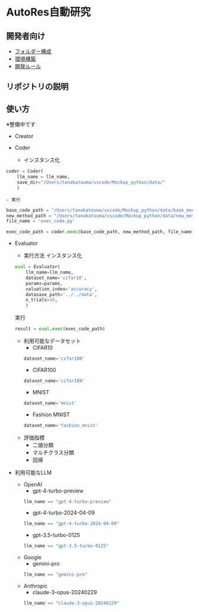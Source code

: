 # AutoRes自動研究


## 開発者向け
- [フォルダー構成](https://github.com/auto-res/Mockup_python/blob/develop/docs/folder.md)
- [環境構築](https://github.com/auto-res/Mockup_python/blob/develop/docs/environment_building)
- [開発ルール](https://github.com/auto-res/Mockup_python/blob/develop/docs/development_rule.md)


## リポジトリの説明





## 使い方
※整備中です

- Creator



- Coder
    - インスタンス化
```python
coder = Coder(
    llm_name = llm_name,
    save_dir="/Users/tanakatouma/vscode/Mockup_python/data/"
    )
```

    - 実行

```python
base_code_path = "/Users/tanakatouma/vscode/Mockup_python/data/base_model.txt"
new_method_path = "/Users/tanakatouma/vscode/Mockup_python/data/new_method.txt"
file_name = 'exec_code.py'

exec_code_path = coder.exec(base_code_path, new_method_path, file_name)
```

- Evaluator
    - 実行方法
    インスタンス化
    ```python
    eval = Evaluator(
        llm_name=llm_name,
        dataset_name='cifar10',
        params=params,
        valuation_index='accuracy',
        datasave_path='../../data',
        n_trials=10,
        )
    ```
    実行
    ```python
    result = eval.exec(exec_code_path)
    ```
    - 利用可能なデータセット
        - CIFAR10
        ```python
        dataset_name='cifar100'
        ```
        - CIFAR100
        ```python
        dataset_name='cifar100'
        ```
        - MNIST
        ```python
        dataset_name='mnist'
        ```
        - Fashion MNIST
        ```python
        dataset_name='fashion_mnist'
        ```
    - 評価指標
        - 二値分類
        - マルチクラス分類
        - 回帰

- 利用可能なLLM
    - OpenAI
        - gpt-4-turbo-preview
        ```python
        llm_name == "gpt-4-turbo-preview"
        ```
         - gpt-4-turbo-2024-04-09
        ```python
        llm_name == "gpt-4-turbo-2024-04-09"
        ```
        - gpt-3.5-turbo-0125
        ```python
        llm_name == "gpt-3.5-turbo-0125"
        ```
    - Google
        - gemini-pro
        ```python
        llm_name == "gemini-pro"
        ```
    - Anthropic
        - claude-3-opus-20240229
        ```python
        llm_name == "claude-3-opus-20240229"
        ```
